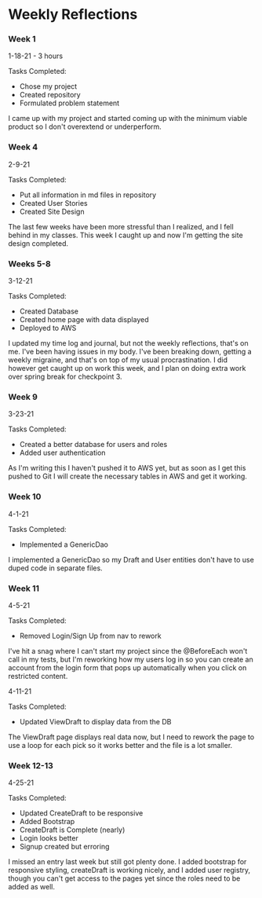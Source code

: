 # Weekly Reflections

### Week 1
1-18-21 - 3 hours

Tasks Completed:
* Chose my project
* Created repository
* Formulated problem statement

I came up with my project and started coming up with the minimum viable product so I don't overextend or underperform.

### Week 4
2-9-21

Tasks Completed:
* Put all information in md files in repository
* Created User Stories
* Created Site Design

The last few weeks have been more stressful than I realized, and I fell behind in my classes.
This week I caught up and now I'm getting the site design completed.

### Weeks 5-8
3-12-21

Tasks Completed:
* Created Database
* Created home page with data displayed
* Deployed to AWS

I updated my time log and journal, but not the weekly reflections, that's on me. I've been having issues in my body. I've been breaking down, getting a weekly migraine, and that's on top of my usual procrastination.
I did however get caught up on work this week, and I plan on doing extra work over spring break for checkpoint 3.

### Week 9
3-23-21

Tasks Completed:
* Created a better database for users and roles
* Added user authentication

As I'm writing this I haven't pushed it to AWS yet, but as soon as I get this pushed to Git I will create the necessary tables in AWS and get it working.

### Week 10
4-1-21

Tasks Completed:
* Implemented a GenericDao

I implemented a GenericDao so my Draft and User entities don't have to use duped code in separate files.

### Week 11
4-5-21

Tasks Completed:
* Removed Login/Sign Up from nav to rework

I've hit a snag where I can't start my project since the @BeforeEach won't call in my tests, but I'm reworking how my users log in so you can create an account from the login form that pops up automatically when you click on restricted content.

4-11-21

Tasks Completed:
* Updated ViewDraft to display data from the DB

The ViewDraft page displays real data now, but I need to rework the page to use a loop for each pick so it works better and the file is a lot smaller.

### Week 12-13
4-25-21

Tasks Completed:
* Updated CreateDraft to be responsive
* Added Bootstrap
* CreateDraft is Complete (nearly)
* Login looks better
* Signup created but erroring

I missed an entry last week but still got plenty done. I added bootstrap for responsive styling, createDraft is working nicely, and I added user registry, though you can't get access to the pages yet since the roles need to be added as well.
